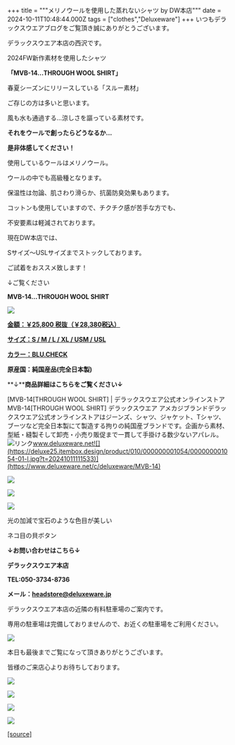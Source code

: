 +++
title = """メリノウールを使用した蒸れないシャツ by DW本店"""
date = 2024-10-11T10:48:44.000Z
tags = ["clothes","Deluxeware"]
+++
いつもデラックスウエアブログをご覧頂き誠にありがとうございます。

デラックスウエア本店の西沢です。

2024FW新作素材を使用したシャツ

**「MVB-14...THROUGH WOOL SHIRT」**

春夏シーズンにリリースしている「スルー素材」

ご存じの方は多いと思います。

風も水も通過する...涼しさを謳っている素材です。

**それをウールで創ったらどうなるか...**

**是非体感してください！**

使用しているウールはメリノウール。

ウールの中でも高級種となります。

保温性は勿論、肌さわり滑らか、抗菌防臭効果もあります。

コットンも使用していますので、チクチク感が苦手な方でも、

不安要素は軽減されております。

現在DW本店では、

Sサイズ～USLサイズまでストックしております。

ご試着をおススメ致します！

↓ご覧ください

**MVB-14...THROUGH WOOL SHIRT**

[![](https://stat.ameba.jp/user_images/20241011/19/deluxeware/e5/14/j/o0901120115496637896.jpg)](https://stat.ameba.jp/user_images/20241011/19/deluxeware/e5/14/j/o0901120115496637896.jpg)

[**金額：￥25,800 税抜（￥28,380税込）**](https://www.deluxeware.net/c/deluxeware/MVB-14)

[**サイズ：S / M / L / XL / USM / USL**](https://www.deluxeware.net/c/deluxeware/MVB-14)

[**カラー：BLU.CHECK**](https://www.deluxeware.net/c/deluxeware/MVB-14)

**原産国：純国産品(完全日本製)**

**↓****商品詳細はこちらをご覧ください↓**

[MVB-14\[THROUGH WOOL SHIRT\] | デラックスウエア公式オンラインストアMVB-14\[THROUGH WOOL SHIRT\] デラックスウエア アメカジブランドデラックスウエア公式オンラインストアはジーンズ、シャツ、ジャケット、Tシャツ、ブーツなど完全日本製にて製造する拘りの純国産ブランドです。企画から素材、型紙・縫製そして卸売・小売り販促まで一貫して手掛ける数少ないアパレル。![リンク](https://c.stat100.ameba.jp/ameblo/symbols/v3.20.0/svg/gray/editor_link.svg)www.deluxeware.net![](https://deluxe25.itembox.design/product/010/000000001054/000000001054-01-l.jpg?t=20241011111533)](https://www.deluxeware.net/c/deluxeware/MVB-14)

[![](https://stat.ameba.jp/user_images/20241011/19/deluxeware/0e/c5/j/o1168155815496637984.jpg)](https://stat.ameba.jp/user_images/20241011/19/deluxeware/0e/c5/j/o1168155815496637984.jpg)

[![](https://stat.ameba.jp/user_images/20241011/19/deluxeware/51/48/j/o1168155615496637899.jpg)](https://stat.ameba.jp/user_images/20241011/19/deluxeware/51/48/j/o1168155615496637899.jpg)

[![](https://stat.ameba.jp/user_images/20241011/19/deluxeware/80/9b/j/o1168155815496650378.jpg)](https://stat.ameba.jp/user_images/20241011/19/deluxeware/80/9b/j/o1168155815496650378.jpg)

光の加減で宝石のような色目が美しい

ネコ目の貝ボタン

**↓お問い合わせはこちら↓**

**デラックスウエア本店**

**TEL:050-3734-8736**

**メール：headstore@deluxeware.jp**

デラックスウエア本店の近隣の有料駐車場のご案内です。

専用の駐車場は完備しておりませんので、お近くの駐車場をご利用ください。

[![](https://stat.ameba.jp/user_images/20231002/16/deluxeware/6e/11/j/o0800080015345677212.jpg?caw=800)](https://ameblo.jp/deluxeware/image-12823266760-15345677212.html)

本日も最後までご覧になって頂きありがとうございます。

皆様のご来店心よりお待ちしております。

[![](https://stat.ameba.jp/user_images/20240614/12/deluxeware/fb/b4/j/o0800026015451324172.jpg?caw=800)](https://www.deluxeware.net/c/2024FWreserveall)

[![](https://stat.ameba.jp/user_images/20240315/15/deluxeware/04/7f/j/o0800026015413271803.jpg?caw=800)](https://www.instagram.com/deluxeware/?hl=ja)

[![](https://stat.ameba.jp/user_images/20220415/12/deluxeware/3b/ce/j/o0800026015103175481.jpg?caw=800)](https://www.deluxeware.net/f/headstore)

[![](https://stat.ameba.jp/user_images/20220415/12/deluxeware/d7/c6/j/o0800026015103175487.jpg?caw=800)](https://www.deluxeware.net/)

[[source]](https://ameblo.jp/deluxeware/entry-12870884922.html)
